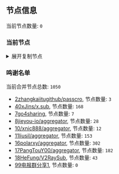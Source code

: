 
## 节点信息
当前节点数量: `0`
### 当前节点
<details>
  <summary>展开复制节点</summary>

    

</details>

### 鸣谢名单
当前合并节点总数: `1050`
- [2zhangkaiitugithub/passcro](https://github.com/zhangkaiitugithub/passcro), 节点数量: `3`
- [40xJins/x.sub](https://github.com/0xJins/x.sub), 节点数量: `168`
- [7go4sharing](https://github.com/go4sharing), 节点数量: `7`
- [8jieyou-io/aggregator](https://github.com/jieyou-io/aggregator), 节点数量: `28`
- [10/xnic888/aggregator](https://github.com/xnic888/aggregator), 节点数量: `12`
- [11liusil/aggregator](https://github.com/liusil/aggregator), 节点数量: `153`
- [16polarxy/aggregator](https://github.com/polarxy/aggregator), 节点数量: `302`
- [17PangTouY00/aggregator](https://github.com/PangTouY00/aggregator), 节点数量: `182`
- [18HeFung/V2RaySub](https://github.com/HeFung/V2RaySub), 节点数量: `43`
- [99电报群分享1](https://github.com/cdddbc/getAirport), 节点数量: `0`


